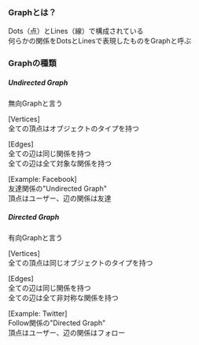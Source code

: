 ### Graphとは？

Dots（点）とLines（線）で構成されている  
何らかの関係をDotsとLinesで表現したものをGraphと呼ぶ  


### Graphの種類

##### Undirected Graph

無向Graphと言う  

[Vertices]  
全ての頂点はオブジェクトのタイプを持つ  

[Edges]  
全ての辺は同じ関係を持つ  
全ての辺は全て対象な関係を持つ  

[Example: Facebook]  
友達関係の"Undirected Graph"  
頂点はユーザー、辺の関係は友達  

##### Directed Graph

有向Graphと言う  

[Vertices]  
全ての頂点は同じオブジェクトのタイプを持つ  

[Edges]  
全ての辺は同じ関係を持つ  
全ての辺は全て非対称な関係を持つ  

[Example: Twitter]  
Follow関係の"Directed Graph"  
頂点はユーザー、辺の関係はフォロー  





